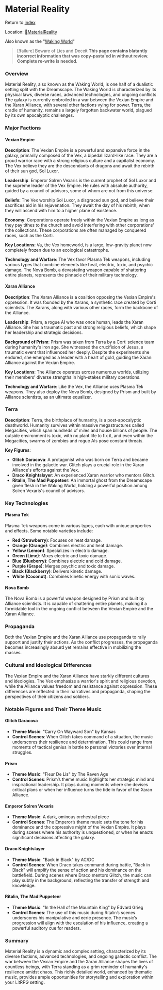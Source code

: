 # Material Reality
Return to [index](index.md)

Location: [🌌MaterialReality](🌌MaterialReality.md)

Also known as the "[Waking World](🌌WakingWorld.md)"

> [!failure] Beware of Lies and Deceit
>**This page contains blatantly incorrect information that was copy-pasta'ed in without review. Complete re-write is needed.**

### Overview

Material Reality, also known as the Waking World, is one half of a dualistic setting split with the Dreamscape. The Waking World is characterized by its physical laws, diverse races, advanced technologies, and ongoing conflicts. The galaxy is currently embroiled in a war between the Vexian Empire and the Xaran Alliance, with several other factions vying for power. Terra, the cradle of humanity, remains a largely forgotten backwater world, plagued by its own apocalyptic challenges.

### Major Factions

#### Vexian Empire

**Description**: The Vexian Empire is a powerful and expansive force in the galaxy, primarily composed of the Vex, a bipedal lizard-like race. They are a proud warrior race with a strong religious culture and a capitalist economy. The Vex believe they are the descendants of dragons and await the rebirth of their sun god, Sol Luxor.

**Leadership**: Emperor Solren Vexaris is the current prophet of Sol Luxor and the supreme leader of the Vex Empire. He rules with absolute authority, guided by a council of advisors, some of whom are not from this universe.

**Beliefs**: The Vex worship Sol Luxor, a disgraced sun god, and believe their sacrifices aid in his rejuvenation. They await the day of his rebirth, when they will ascend with him to a higher plane of existence.

**Economy**: Corporations operate freely within the Vexian Empire as long as they pay tithes to the church and avoid interfering with other corporations' tithe collections. These corporations are often managed by conquered races, such as the Corti.

**Key Locations**: Va, the Vex homeworld, is a large, low-gravity planet now completely frozen due to an ecological catastrophe.

**Technology and Warfare**: The Vex favor Plasma Tek weapons, including various types that combine elements like heat, electric, toxic, and psychic damage. The Nova Bomb, a devastating weapon capable of shattering entire planets, represents the pinnacle of their military technology.

#### Xaran Alliance

**Description**: The Xaran Alliance is a coalition opposing the Vexian Empire's oppression. It was founded by the Xarans, a synthetic race created by Corti scientists. The Xarans, along with various other races, form the backbone of the Alliance.

**Leadership**: Prism, a rogue AI who was once human, leads the Xaran Alliance. She has a traumatic past and strong religious beliefs, which shape her leadership and strategic decisions.

**Background of Prism**: Prism was taken from Terra by a Corti science team during humanity's iron age. She witnessed the crucifixion of Jesus, a traumatic event that influenced her deeply. Despite the experiments she endured, she emerged as a leader with a heart of gold, guiding the Xaran Alliance against the Vexian Empire.

**Key Locations**: The Alliance operates across numerous worlds, utilizing their members' diverse strengths in high-stakes military operations.

**Technology and Warfare**: Like the Vex, the Alliance uses Plasma Tek weapons. They also deploy the Nova Bomb, designed by Prism and built by Alliance scientists, as an ultimate equalizer.

### Terra

**Description**: Terra, the birthplace of humanity, is a post-apocalyptic deathworld. Humanity survives within massive megastructures called Megacities, which span hundreds of miles and house billions of people. The outside environment is toxic, with no plant life to fix it, and even within the Megacities, swarms of zombies and rogue AIs pose constant threats.

**Key Figures**:

- **Glitch Daracova**: A protagonist who was born on Terra and became involved in the galactic war. Glitch plays a crucial role in the Xaran Alliance's efforts against the Vex.
- **Draco Knightslayer**: An experienced Xaran warrior who mentors Glitch.
- **Ritalin, The Mad Puppeteer**: An immortal ghost from the Dreamscape given flesh in the Waking World, holding a powerful position among Solren Vexaris's council of advisors.

### Key Technologies

#### Plasma Tek

Plasma Tek weapons come in various types, each with unique properties and effects. Some notable varieties include:

- **Red (Strawberry)**: Focuses on heat damage.
- **Orange (Orange)**: Combines electric and heat damage.
- **Yellow (Lemon)**: Specializes in electric damage.
- **Green (Lime)**: Mixes electric and toxic damage.
- **Blue (Blueberry)**: Combines electric and cold damage.
- **Purple (Grape)**: Merges psychic and toxic damage.
- **Black (Blackberry)**: Delivers kinetic damage.
- **White (Coconut)**: Combines kinetic energy with sonic waves.

#### Nova Bomb

The Nova Bomb is a powerful weapon designed by Prism and built by Alliance scientists. It is capable of shattering entire planets, making it a formidable tool in the ongoing conflict between the Vexian Empire and the Xaran Alliance.

### Propaganda

Both the Vexian Empire and the Xaran Alliance use propaganda to rally support and justify their actions. As the conflict progresses, the propaganda becomes increasingly absurd yet remains effective in mobilizing the masses.

### Cultural and Ideological Differences

The Vexian Empire and the Xaran Alliance have starkly different cultures and ideologies. The Vex emphasize a warrior's spirit and religious devotion, while the Alliance values freedom and resistance against oppression. These differences are reflected in their narratives and propaganda, shaping the perspectives of their citizens and soldiers.

### Notable Figures and Their Theme Music

#### Glitch Daracova

- **Theme Music**: "Carry On Wayward Son" by Kansas
- **Control Scenes**: When Glitch takes command of a situation, the music underscores their resilience and determination. This could range from moments of tactical genius in battle to personal victories over internal struggles.

#### Prism

- **Theme Music**: "Fleur De Lis" by The Raven Age
- **Control Scenes**: Prism’s theme music highlights her strategic mind and inspirational leadership. It plays during moments where she devises critical plans or when her influence turns the tide in favor of the Xaran Alliance.

#### Emperor Solren Vexaris

- **Theme Music**: A dark, ominous orchestral piece
- **Control Scenes**: The Emperor’s theme music sets the tone for his dominance and the oppressive might of the Vexian Empire. It plays during scenes where his authority is unquestioned, or when he enacts significant decisions affecting the galaxy.

#### Draco Knightslayer

- **Theme Music**: "Back in Black" by AC/DC
- **Control Scenes**: When Draco takes command during battle, "Back in Black" will amplify the sense of action and his dominance on the battlefield. During scenes where Draco mentors Glitch, the music can play subtly in the background, reflecting the transfer of strength and knowledge.

#### Ritalin, The Mad Puppeteer

- **Theme Music**: "In the Hall of the Mountain King" by Edvard Grieg
- **Control Scenes**: The use of this music during Ritalin’s scenes underscores his manipulative and eerie presence. The music’s progression will align with the escalation of his influence, creating a powerful auditory cue for readers.

### Summary

Material Reality is a dynamic and complex setting, characterized by its diverse factions, advanced technologies, and ongoing galactic conflict. The war between the Vexian Empire and the Xaran Alliance shapes the lives of countless beings, with Terra standing as a grim reminder of humanity's resilience amidst chaos. This richly detailed world, enhanced by thematic music, provides ample opportunities for storytelling and exploration within your LitRPG setting.